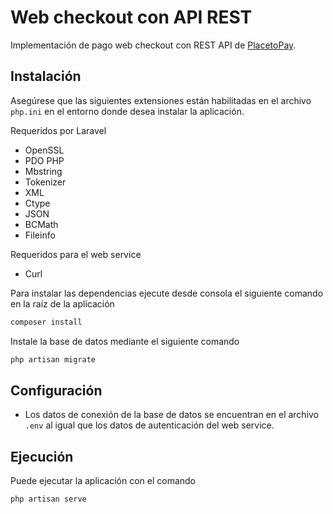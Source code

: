 # Web checkout con API REST

Implementación de pago web checkout con REST API de [PlacetoPay](https://dev.placetopay.com/web/redirection/).

## Instalación

Asegúrese que las siguientes extensiones están habilitadas en el archivo `php.ini` en el entorno donde desea instalar la aplicación.

Requeridos por Laravel

- OpenSSL
- PDO PHP
- Mbstring
- Tokenizer
- XML
- Ctype
- JSON
- BCMath
- Fileinfo

Requeridos para el web service

- Curl

Para instalar las dependencias ejecute desde consola el siguiente comando en la raíz de la aplicación

```bash
composer install
```

Instale la base de datos mediante el siguiente comando

```bash
php artisan migrate
```

## Configuración

- Los datos de conexión de la base de datos se encuentran en el archivo `.env` al igual que los datos de autenticación del web service.

## Ejecución

Puede ejecutar la aplicación con el comando

```bash
php artisan serve
```